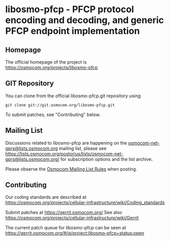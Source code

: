 libosmo-pfcp - PFCP protocol encoding and decoding, and generic PFCP endpoint implementation
============================================================================================

Homepage
--------

The official homepage of the project is
https://osmocom.org/projects/libosmo-pfcp

GIT Repository
--------------

You can clone from the official libosmo-pfcp.git repository using

	git clone git://git.osmocom.org/libosmo-pfcp.git

To submit patches, see "Contributing" below.

Mailing List
------------

Discussions related to libosmo-pfcp are happening on the
osmocom-net-gprs@lists.osmocom.org mailing list, please see
https://lists.osmocom.org/postorius/lists/osmocom-net-gprs@lists.osmocom.org/
for subscription options and the list archive.

Please observe the [Osmocom Mailing List
Rules](https://osmocom.org/projects/cellular-infrastructure/wiki/Mailing_List_Rules)
when posting.

Contributing
------------

Our coding standards are described at
https://osmocom.org/projects/cellular-infrastructure/wiki/Coding_standards

Submit patches at https://gerrit.osmocom.org/
See also https://osmocom.org/projects/cellular-infrastructure/wiki/Gerrit

The current patch queue for libosmo-pfcp can be seen at
https://gerrit.osmocom.org/#/q/project:libosmo-pfcp+status:open
